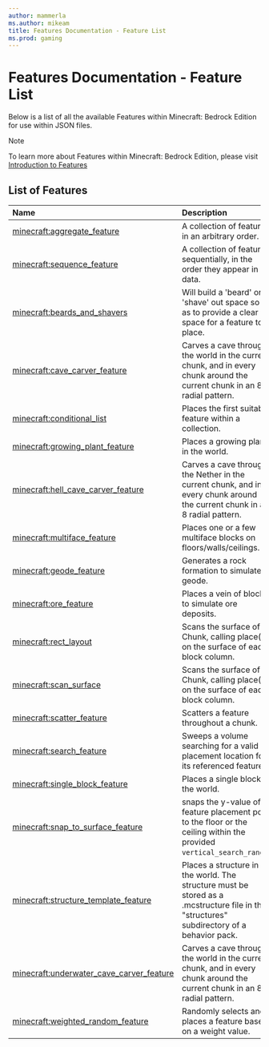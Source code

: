 ```yaml
---
author: mammerla
ms.author: mikeam
title: Features Documentation - Feature List
ms.prod: gaming
---
```


# Features Documentation - Feature List

Below is a list of all the available Features within Minecraft: Bedrock Edition for use within JSON files.

> [!NOTE]
> To learn more about Features within Minecraft: Bedrock Edition, please visit [Introduction to Features](FeaturesIntroduction.md)

## List of Features

| Name| Description |
|:-----------|:-----------|
| [minecraft:aggregate_feature](Features/minecraftAggregate_feature.md)| A collection of features in an arbitrary order.|
| [minecraft:sequence_feature](Features/minecraftSequence_feature.md)| A collection of features sequentially, in the order they appear in data.|
| [minecraft:beards_and_shavers](Features/minecraftBeards_and_shavers.md)| Will build a 'beard' or 'shave' out space so as to provide a clear space for a feature to place.|
| [minecraft:cave_carver_feature](Features/minecraftCave_carver_feature.md)| Carves a cave through the world in the current chunk, and in every chunk around the current chunk in an 8 radial pattern.|
| [minecraft:conditional_list](Features/minecraftConditional_list.md)| Places the first suitable feature within a collection.|
| [minecraft:growing_plant_feature](Features/minecraftGrowing_plant_feature.md)| Places a growing plant in the world.|
| [minecraft:hell_cave_carver_feature](Features/minecraftHell_cave_carver_feature.md)| Carves a cave through the Nether in the current chunk, and in every chunk around the current chunk in an 8 radial pattern.|
| [minecraft:multiface_feature](Features/minecraftMultiface_feature.md)| Places one or a few multiface blocks on floors/walls/ceilings.|
| [minecraft:geode_feature](Features/minecraftGeode_feature.md)| Generates a rock formation to simulate a geode.|
| [minecraft:ore_feature](Features/minecraftOre_feature.md)| Places a vein of blocks to simulate ore deposits.|
| [minecraft:rect_layout](Features/minecraftRect_layout.md)| Scans the surface of a Chunk, calling place() on the surface of each block column.|
| [minecraft:scan_surface](Features/minecraftScan_surface.md)| Scans the surface of a Chunk, calling place() on the surface of each block column.|
| [minecraft:scatter_feature](Features/minecraftScatter_feature.md)| Scatters a feature throughout a chunk.|
| [minecraft:search_feature](Features/minecraftSearch_feature.md)| Sweeps a volume searching for a valid placement location for its referenced feature.|
| [minecraft:single_block_feature](Features/minecraftSingle_block_feature.md)| Places a single block in the world.|
| [minecraft:snap_to_surface_feature](Features/minecraftSnap_to_surface_feature.md)| snaps the y-value of a feature placement pos to the floor or the ceiling within the provided `vertical_search_range`.|
| [minecraft:structure_template_feature](Features/minecraftStructure_template_feature.md)| Places a structure in the world. The structure must be stored as a .mcstructure file in the "structures" subdirectory of a behavior pack.|
| [minecraft:underwater_cave_carver_feature](Features/minecraftUnderwater_cave_carver.md)| Carves a cave through the world in the current chunk, and in every chunk around the current chunk in an 8 radial pattern.|
| [minecraft:weighted_random_feature](Features/minecraftWeighted_random_feature.md)| Randomly selects and places a feature based on a weight value.|
